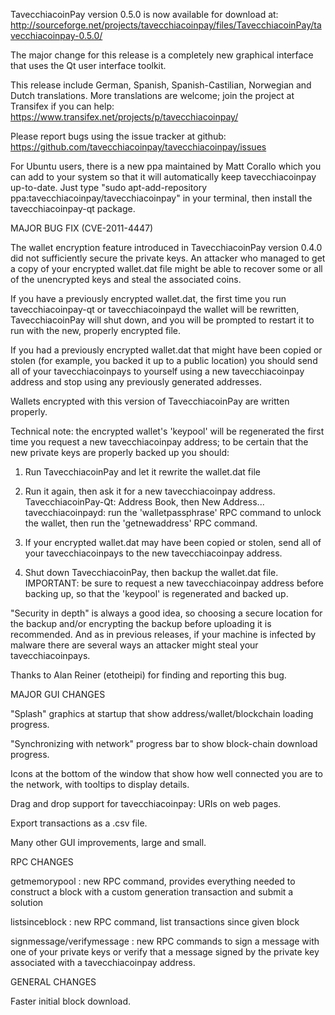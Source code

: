 TavecchiacoinPay version 0.5.0 is now available for download at:
http://sourceforge.net/projects/tavecchiacoinpay/files/TavecchiacoinPay/tavecchiacoinpay-0.5.0/

The major change for this release is a completely new graphical interface that uses the Qt user interface toolkit.

This release include German, Spanish, Spanish-Castilian, Norwegian and Dutch translations. More translations are welcome; join the project at Transifex if you can help:
https://www.transifex.net/projects/p/tavecchiacoinpay/

Please report bugs using the issue tracker at github:
https://github.com/tavecchiacoinpay/tavecchiacoinpay/issues

For Ubuntu users, there is a new ppa maintained by Matt Corallo which you can add to your system so that it will automatically keep tavecchiacoinpay up-to-date.  Just type "sudo apt-add-repository ppa:tavecchiacoinpay/tavecchiacoinpay" in your terminal, then install the tavecchiacoinpay-qt package.

MAJOR BUG FIX  (CVE-2011-4447)

The wallet encryption feature introduced in TavecchiacoinPay version 0.4.0 did not sufficiently secure the private keys. An attacker who
managed to get a copy of your encrypted wallet.dat file might be able to recover some or all of the unencrypted keys and steal the
associated coins.

If you have a previously encrypted wallet.dat, the first time you run tavecchiacoinpay-qt or tavecchiacoinpayd the wallet will be rewritten, TavecchiacoinPay will
shut down, and you will be prompted to restart it to run with the new, properly encrypted file.

If you had a previously encrypted wallet.dat that might have been copied or stolen (for example, you backed it up to a public
location) you should send all of your tavecchiacoinpays to yourself using a new tavecchiacoinpay address and stop using any previously generated addresses.

Wallets encrypted with this version of TavecchiacoinPay are written properly.

Technical note: the encrypted wallet's 'keypool' will be regenerated the first time you request a new tavecchiacoinpay address; to be certain that the
new private keys are properly backed up you should:

1. Run TavecchiacoinPay and let it rewrite the wallet.dat file

2. Run it again, then ask it for a new tavecchiacoinpay address.
TavecchiacoinPay-Qt: Address Book, then New Address...
tavecchiacoinpayd: run the 'walletpassphrase' RPC command to unlock the wallet,  then run the 'getnewaddress' RPC command.

3. If your encrypted wallet.dat may have been copied or stolen, send  all of your tavecchiacoinpays to the new tavecchiacoinpay address.

4. Shut down TavecchiacoinPay, then backup the wallet.dat file.
IMPORTANT: be sure to request a new tavecchiacoinpay address before backing up, so that the 'keypool' is regenerated and backed up.

"Security in depth" is always a good idea, so choosing a secure location for the backup and/or encrypting the backup before uploading it is recommended. And as in previous releases, if your machine is infected by malware there are several ways an attacker might steal your tavecchiacoinpays.

Thanks to Alan Reiner (etotheipi) for finding and reporting this bug.

MAJOR GUI CHANGES

"Splash" graphics at startup that show address/wallet/blockchain loading progress.

"Synchronizing with network" progress bar to show block-chain download progress.

Icons at the bottom of the window that show how well connected you are to the network, with tooltips to display details.

Drag and drop support for tavecchiacoinpay: URIs on web pages.

Export transactions as a .csv file.

Many other GUI improvements, large and small.

RPC CHANGES

getmemorypool : new RPC command, provides everything needed to construct a block with a custom generation transaction and submit a solution

listsinceblock : new RPC command, list transactions since given block

signmessage/verifymessage : new RPC commands to sign a message with one of your private keys or verify that a message signed by the private key associated with a tavecchiacoinpay address.

GENERAL CHANGES

Faster initial block download.
